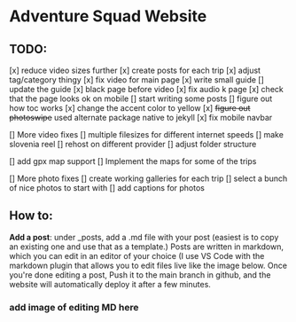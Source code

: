 # Adventure Squad Website

## TODO:
[x] reduce video sizes further
[x] create posts for each trip
[x] adjust tag/category thingy
[x] fix video for main page
[x] write small guide
	[] update the guide
[x] black page before video
[x] fix audio k page
[x] check that the page looks ok on mobile
[] start writing some posts
[] figure out how toc works
[x] change the accent color to yellow
[x] <del>figure out photoswipe</del> used alternate package native to jekyll
[x] fix mobile navbar

[] More video fixes
	[] multiple filesizes for different internet speeds
	[] make slovenia reel
	[] rehost on different provider
	[] adjust folder structure

[] add gpx map support
	[] Implement the maps for some of the trips
	
[] More photo fixes
	[] create working galleries for each trip
	[] select a bunch of nice photos to start with
	[] add captions for photos
	



## How to:

**Add a post**: under _posts, add a .md file with your post (easiest is to copy an existing one and use that as a template.) Posts are written in markdown, which you can edit in an editor of your choice (I use VS Code with the markdown plugin that allows you to edit files live like the image below. 
Once you're done editing a post, Push it to the main branch in github, and the website will automatically deploy it after a few minutes.

### add image of editing MD here


